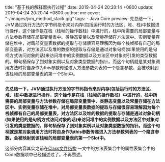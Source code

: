 title: "基于栈的解释器执行过程"
date: 2019-04-24 20:20:14 +0800
update: 2019-04-24 20:20:14 +0800
author: me
cover: "-/images/jvm_method_stack.jpg"
tags:
    - Java Core
preview: 先总结一下，JVM通过执行方法的字节码指令来对内存(包括运行时的方法区、堆、栈)中数据进行操作，这个操作是在栈（栈帧的操作数栈）中进行的，栈中所需要的局部变量与方法参数存储在局部变量表中、类静态变量以及常量存储在方法区中、实例变量存储在堆中，对局部变量表数据的提取与存储很容易理解因为每个栈帧都有自己的局部变量表，对方法区以及堆的数据的提取与存储是通过对象句柄(如果使用的是句柄方式访问对象的话)来访问堆中的实例数据以及方法区中对象对引发的类型数据的。即句柄保存了到对象实例以及对象类型数据的指针。而这个句柄就是某对象调用方法时将自身作为this参数传递进入方法参数列表的一个隐含参数，会被映射到该栈帧的局部变量表的第一个Slot中。

---

**先总结一下，JVM通过执行方法的字节码指令来对内存(包括运行时的方法区、堆、栈)中数据进行操作，这个操作是在栈（栈帧的操作数栈）中进行的，栈中所需要的局部变量与方法参数存储在局部变量表中、类静态变量以及常量存储在方法区中、实例变量存储在堆中，对局部变量表数据的提取与存储很容易理解因为每个栈帧都有自己的局部变量表，对方法区以及堆的数据的提取与存储是通过对象句柄(如果使用的是句柄方式访问对象的话)来访问堆中的实例数据以及方法区中对象对引发的类型数据的。即句柄保存了到对象实例以及对象类型数据的指针。而这个句柄就是某对象调用方法时将自身作为this参数传递进入方法参数列表的一个隐含参数，会被映射到该栈帧的局部变量表的第一个Slot中。**

这部分内容其实之前在[Class文件结构](https://doc.feily.tech/class-file-structure.html) 一文中的方法表集合中的属性表集合中的Code数据项中已经描述过了。不再赘述。